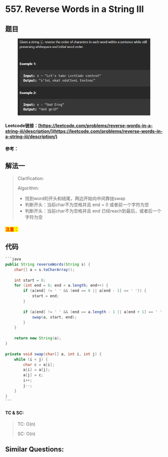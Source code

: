 # 557. Reverse Words in a String III

## 题目

<figure><img src="../../.gitbook/assets/image (1) (1) (1) (1) (1) (1) (1) (1) (1) (1) (1) (1) (1) (1) (1) (1) (1) (1) (1) (1) (1) (1) (1).png" alt=""><figcaption></figcaption></figure>

#### Leetcode链接：[https://leetcode.com/problems/reverse-words-in-a-string-iii/description/](https://leetcode.com/problems/reverse-words-in-a-string-iii/description/)

#### 参考：

## 解法一

> Clarification:&#x20;
>
> Algorithm:&#x20;
>
> * 找到word的开头和结尾，两边开始向中间靠拢swap
> * 判断开头：当前char不为空格并且 end = 0 或者前一个字符为空
> * 判断开头：当前char不为空格并且 end 已经reach到最后，或者后一个字符为空

#### <mark style="color:red;">注意：</mark>

## 代码

````java
```java
public String reverseWords(String s) {
    char[] a = s.toCharArray();

    int start = 0;
    for (int end = 0; end < a.length; end++) {
        if (a[end] != ' ' && (end == 0 || a[end - 1] == ' ')) {
            start = end;
        }

        if (a[end] != ' ' && (end == a.length - 1 || a[end + 1] == ' ')) {
            swap(a, start, end);
        }
    }

    return new String(a);
}

private void swap(char[] a, int i, int j) {
    while (i < j) {
        char c = a[i];
        a[i] = a[j];
        a[j] = c;
        i++;
        j--;
    }
}
```
````

#### TC & SC:&#x20;

> TC: O(n)
>
> SC: O(n)

## **Similar Questions:**&#x20;
